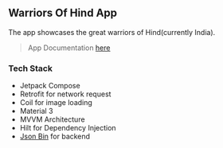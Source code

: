 ## Warriors Of Hind App

The app showcases the great warriors of Hind(currently India).

> App Documentation [here](https://harisheoran.github.io/projects/warriorsofhind/)

### Tech Stack
- Jetpack Compose
- Retrofit for network request
- Coil for image loading
- Material 3
- MVVM Architecture
- Hilt for Dependency Injection
- [Json Bin](https://jsonbin.io/) for backend